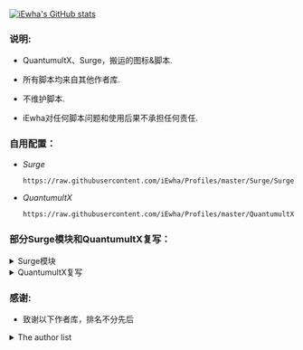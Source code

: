 [![iEwha's GitHub stats](https://github-readme-stats.vercel.app/api?username=iEwha&show_icons=true)](https://github.com/iEwha/Profiles)
### 说明:
- QuantumultX、Surge，搬运的图标&脚本.

- 所有脚本均来自其他作者库.

- 不维护脚本.

- iEwha对任何脚本问题和使用后果不承担任何责任.
  
### 自用配置：
* *Surge*
    ``` bash
    https://raw.githubusercontent.com/iEwha/Profiles/master/Surge/Surge.conf
* *QuantumultX*
    ``` bash
    https://raw.githubusercontent.com/iEwha/Profiles/master/QuantumultX/QX_iEwha.conf
  
### 部分Surge模块和QuantumultX复写：
<details> 
<summary>Surge模块</summary>

* BiliBili 去广告和换区
   ``` bash
   https://raw.githubusercontent.com/iEwha/Profiles/master/Surge/Bilibili.sgmodule
* 抖音去广告水印 
   ``` bash
   https://raw.githubusercontent.com/iEwha/Profiles/master/Surge/douyin.sgmodule
* TikTok解锁
   ``` bash
   https://raw.githubusercontent.com/iEwha/Profiles/master/Surge/TikTok_JP.sgmodule
* YouTube去广告
   ``` bash
  https://raw.githubusercontent.com/iEwha/Profiles/master/Surge/YouTubeAds.sgmodule
* 全能搜索
   ``` bash
   https://raw.githubusercontent.com/iEwha/Profiles/master/Surge/Q_Search.sgmodule
* 功能解锁
   ``` bash
   https://raw.githubusercontent.com/iEwha/Profiles/master/Surge/Unlock.sgmodule
* 其他
   ``` bash
   https://raw.githubusercontent.com/iEwha/Profiles/master/Surge/Script.sgmodule
</details> 

<details> 
<summary>QuantumultX复写</summary>

* BiliBili 去广告和换区
   ``` bash
  https://raw.githubusercontent.com/iEwha/Profiles/master/QuantumultX/Rewrite/bilibili.conf
* 抖音去广告水印 
   ``` bash
   https://raw.githubusercontent.com/iEwha/Profiles/master/QuantumultX/Rewrite/douyin.conf 
- TikTok解锁 
   ``` bash
   https://raw.githubusercontent.com/iEwha/Profiles/master/QuantumultX/Rewrite/TikTok_JP.conf
   -去水印
     ``` bash
     https://raw.githubusercontent.com/iEwha/Profiles/master/QuantumultX/Rewrite/TikTok.conf
* YouTube去广告 
   ``` bash
   https://raw.githubusercontent.com/iEwha/Profiles/master/QuantumultX/Rewrite/YouTubeAds.conf
* 全能搜索 
   ``` bash
   https://raw.githubusercontent.com/iEwha/Profiles/master/QuantumultX/Rewrite/Q_Search.conf
* 功能解锁 
   ``` bash
   https://raw.githubusercontent.com/iEwha/Profiles/master/QuantumultX/Rewrite/UnlockApp.conf 
* 其他 
   ``` bash
   https://raw.githubusercontent.com/iEwha/Profiles/master/QuantumultX/Rewrite/others.conf
</details>

### 感谢:
- 致谢以下作者库，排名不分先后

<details> 
<summary>The author list</summary>
  
* [NobyDa](https://github.com/NobyDa/Script/tree/master) 
* [DivineEngine](https://github.com/DivineEngine/Profiles/tree/master) 
* [KOP-XIAO](https://github.com/KOP-XIAO/QuantumultX)
* [Choler](https://github.com/Choler/Surge)
* [chavyleung](https://github.com/chavyleung)
* [Orz-3](https://github.com/Orz-3)
* [Koolson](https://github.com/Koolson/Qure)
* [Cuttlefish](https://github.com/ddgksf2013/Cuttlefish)
* [zZPiglet](https://github.com/zZPiglet/Task/tree/master)
* [Sunert](https://github.com/Sunert/Script/tree/master)
* [app2smile](https://github.com/app2smile/rules)
* [VirgilClyne](https://github.com/VirgilClyne/iRingo)
  
</details>

 

